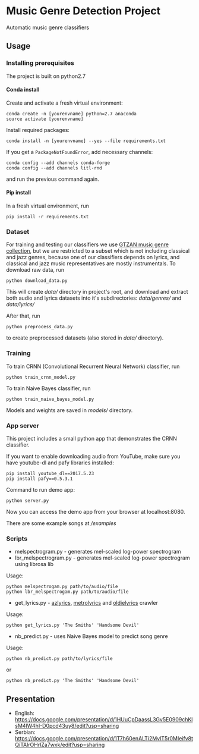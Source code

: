 # Music Genre Detection Project

Automatic music genre classifiers

## Usage

### Installing prerequisites

The project is built on python2.7

#### Conda install

Create and activate a fresh virtual environment:

```shell
conda create -n [yourenvname] python=2.7 anaconda
source activate [yourenvname] 
```

Install required packages:

```shell
conda install -n [yourenvname] --yes --file requirements.txt
```

If you get a `PackageNotFoundError`, add necessary channels:

```shell
conda config --add channels conda-forge
conda config --add channels litl-rnd
```

and run the previous command again.

#### Pip install

In a fresh virtual environment, run

```shell
pip install -r requirements.txt
```

### Dataset

For training and testing our classifiers we use [GTZAN music genre collection](http://marsyasweb.appspot.com/download/data_sets/), 
but we are restricted
to a subset which is not including classical and jazz genres, because one of our classifiers
depends on lyrics, and classical and jazz music representatives are mostly instrumentals.
To download raw data, run

```shell
python download_data.py
```

This will create _data/_ directory in project's root, and download and extract both audio and lyrics datasets
into it's subdirectories: _data/genres/_ and _data/lyrics/_

After that, run 

```shell
python preprocess_data.py
```

to create preprocessed datasets (also stored in _data/_ directory).

### Training

To train CRNN (Convolutional Recurrent Neural Network) classifier, run

```shell
python train_crnn_model.py
```

To train Naive Bayes classifier, run

```shell
python train_naive_bayes_model.py
```

Models and weights are saved in _models/_ directory.

### App server

This project includes a small python app that demonstrates the CRNN classifier.

If you want to enable downloading audio from YouTube, make sure you have youtube-dl and pafy libraries installed:

```shell
pip install youtube_dl==2017.5.23
pip install pafy==0.5.3.1
``` 

Command to run demo app:

```shell
python server.py
```

Now you can access the demo app from your browser at localhost:8080.

There are some example songs at _/examples_

### Scripts

  * melspectrogram.py - generates mel-scaled log-power spectrogram
  * lbr_melspectrogram.py - generates mel-scaled log-power spectrogram using librosa lib

   Usage:
  ```shell
  python melspectrogam.py path/to/audio/file
  python lbr_melspectrogam.py path/to/audio/file
  ```

  * get_lyrics.py - [azlyrics](http://azlyrics.com/lyrics), [metrolyrics](http://www.metrolyrics.com) and [oldielyrics](http://www.oldielyrics.com) crawler

  Usage:
  ```shell
  python get_lyrics.py 'The Smiths' 'Handsome Devil'  
  ```

  * nb_predict.py - uses Naive Bayes model to predict song genre

  Usage:
  ```shell
  python nb_predict.py path/to/lyrics/file 
  ```

  or

  ```shell
  python nb_predict.py 'The Smiths' 'Handsome Devil'  
  ```

## Presentation
  * English: https://docs.google.com/presentation/d/1HUuCpDaassL3Gv5E0909chKlsM4lW4hI-D0pcd43uy8/edit?usp=sharing
  * Serbian: https://docs.google.com/presentation/d/1T7h60enALTi2MvlT5r0MIeifv8tQiTAlrOHrlZa7wxk/edit?usp=sharing
